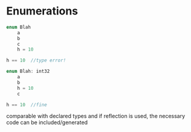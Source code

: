 
# Enumerations

```TypeScript
enum Blah
    a
    b
    c
    h = 10

h == 10  //type error!

enum Blah: int32
    a
    b
    h = 10
    c

h == 10  //fine
```

comparable with declared types and if reflection is used,
the necessary code can be included/generated
